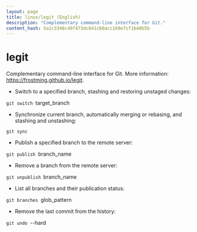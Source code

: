 ```yaml
---
layout: page
title: linux/legit (English)
description: "Complementary command-line interface for Git."
content_hash: 5a1c3348c49f473dc641c60acc169e7cf1b48b5b
---
```

# legit

Complementary command-line interface for Git.
More information: <https://frostming.github.io/legit>.

- Switch to a specified branch, stashing and restoring unstaged changes:

`git switch `<span class="tldr-var badge badge-pill bg-dark-lm bg-white-dm text-white-lm text-dark-dm font-weight-bold">target_branch</span>

- Synchronize current branch, automatically merging or rebasing, and stashing and unstashing:

`git sync`

- Publish a specified branch to the remote server:

`git publish `<span class="tldr-var badge badge-pill bg-dark-lm bg-white-dm text-white-lm text-dark-dm font-weight-bold">branch_name</span>

- Remove a branch from the remote server:

`git unpublish `<span class="tldr-var badge badge-pill bg-dark-lm bg-white-dm text-white-lm text-dark-dm font-weight-bold">branch_name</span>

- List all branches and their publication status:

`git branches `<span class="tldr-var badge badge-pill bg-dark-lm bg-white-dm text-white-lm text-dark-dm font-weight-bold">glob_pattern</span>

- Remove the last commit from the history:

`git undo `<span class="tldr-var badge badge-pill bg-dark-lm bg-white-dm text-white-lm text-dark-dm font-weight-bold">--hard</span>
